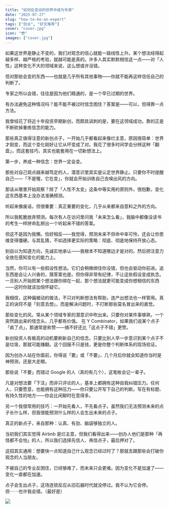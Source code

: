 ```yaml
---
title: "如何在变动的世界中成为专家"
date: "2025-07-27"
slug: "how-to-be-an-expert"
tags: ["创业", "好文推荐"]
cover: "cover.jpg"
icon: "😎"
images: ["cover.jpg"]
---
```

如果这世界是静止不变的，我们对观念的信心就能一路线性上升。某个想法经得起越多样、越严格的考验，就越可能是真的。许多人其实默默相信这一点——对「人性」这种变化不大的领域来说，这么想或许没错。



但对那些会变的东西——也就是几乎所有其他事物——你就不能再这样信任自己的判断了。



专家之所以会错，往往是因为他们精通的，是一个早已过期的世界。



有办法避免这种情况吗？能不能不被过时信念困住？答案是——可以，但得靠一点方法。



我曾经花了将近十年投资早期新创，而颇具讽刺的是，要在这领域成功，靠的正是不断砍掉重练信念的能力。



那些真正值得注意的新创点子，一开始几乎都看起来像烂主意，原因很简单：世界才刚变，而这个变化刚好让它从坏变成了对。我花了很多时间学会分辨这种「翻盘」，而这套技巧，其实也能套用在一切新想法上。



第一步，养成一种信念：世界一定会变。



那些对自己观点越来越笃定的人，潜意识里其实是认定世界静止。只要你不时提醒自己——「不是喔，它在变」，你就会开始训练自己去嗅出风的方向。



那该从哪里开始观察？除了「人性不太变」这条中等实用的原则外，很抱歉，变化这东西基本上没办法准确预测。



听起来像废话，但很重要：真正重要的变化，几乎从来都来自意料之外的方向。



所以我乾脆放弃预测。每次有人在访问里问我「未来怎么看」，我脑中都像没读书的考生一样拼命乱掰出一个听起来不错的答案。



但这不是因为我懒。恰好相反——我觉得，预测未来不但命中率可怜，还会让你思维变得僵硬。与其乱猜，不如选择更实际的策略：彻底、彻底地保持开放心态。



别自以为知道方向，先诚实地承认——我根本不知道哪边才是对的。然后把注意力全放在感知变化的能力上。



当然，你可以有一些假设性想法。它们会稍微绑住你没错，但也会驱动你前进。追东西是会让人兴奋的，猜答案也是。但你得非常有纪律，不让这些假设变成执念。
一旦别人开始把某个想法跟你绑在一起，那个想法就更可能变成你想相信的东西——这时你就该加倍怀疑它。



我相信，这种偏被动的做法，不只对判断想法有帮助，连产出想法也一样管用。真正的诀窍不是「刻意去想」，而是解决问题时，不打断那些莫名冒出来的直觉。



那些变化的风，常从某个领域专家的潜意识中吹出来。只要你对某件事够熟，一个突然跳出来的怪念头，几乎都有价值。
在 Y Combinator，如果我们说某个点子「疯了点」，那通常是称赞——搞不好还比「这点子不错」更赞。



新创投资人有极高的动机要刷新自己的信念。只要比别人早一步意识到某个点子不是垃圾，那就可能赚翻。这个回报不只是钱，更是你整个判断体系的现场验证。



因为创办人站在你面前，你得说「要」或「不要」，几个月后你就会知道你当时是神预测，还是大走眼。



那些说「不要」而错过 Google 的人（真的有几个），这笔帐会记一辈子。



凡是对想法要「下注」而非只评论的人，基本上都拥有这种自我纠错压力。任何人，只要愿意，也能拥有这种压力——你只要公开写下自己的判断。写在有标题、有持久性的地方——你会比闲聊时在意得多。



另一个我很常用的技巧：一开始先看人，不先看点子。虽然我们无法预测未来的点子长什么样，但我很能预测什么样的人会生出未来的点子。



真正的新点子，来自那种：认真、有劲、脑袋够独立的人。



当初我们其实觉得 Airbnb 是烂主意，但我们看得出来——创办人他们是那种「再怪都不会怕」的人，所以我们选择先信人、再信点子，最后押对了。



这招其实通用：想要快一点知道自己什么观念已经过时了？那就去跟那些会打破你观念的人当朋友。



不被自己的专业反困住，已经够难了，而未来只会更难。因为变化不是加速了——变化一直都在加速。



点子会生出点子，这场连锁反应从旧石器时代就没停过。我不认为它会停。
但⋯⋯也许我会错。（最好是）




![](https://prod-files-secure.s3.us-west-2.amazonaws.com/112d0858-5090-4d34-a606-b75eb8d65fd2/46476355-9cf3-4e99-9b7a-3531bc426380/1000202064.png?X-Amz-Algorithm=AWS4-HMAC-SHA256&X-Amz-Content-Sha256=UNSIGNED-PAYLOAD&X-Amz-Credential=ASIAZI2LB466XTDPSK7Y%2F20251031%2Fus-west-2%2Fs3%2Faws4_request&X-Amz-Date=20251031T184544Z&X-Amz-Expires=3600&X-Amz-Security-Token=IQoJb3JpZ2luX2VjEFMaCXVzLXdlc3QtMiJHMEUCIBjUqoVe4P%2FfA13nD7TQR%2FxKvBTi8jlaHtDqd8LjWO3gAiEAnoCMIwDMH3COmiEFRWvxnYwnJylaaUq060jjOTirFrsq%2FwMIHBAAGgw2Mzc0MjMxODM4MDUiDKLcTy8w2PdmiLvuRSrcA9Zz6I6a05HOlcTb%2Foe2fnSOWnEmdkGIufvjP6xXLfdHPRvA5bSJhGornbxKBp407LN0xUHUwBPjIFppKMumCLxzlRIMZi2F1nbYQqSKXvd4zCFm5DWFDAIUXuvGolddPSRtusL6bCyZk%2FY3XLSMi%2Fiyg4HOnB2R19WUYuA%2FHHxY5jJEvyD9wiPy2ysWxI%2FGyPsNNt%2BjDjIOejrFmSyVwNgtQJe7JChPXzm2xlI410BhR%2BmwU4yhMxtpqLc1yDTJFdbGPiPpHL49euBq4mzvIf1n2MjBrSZcMWZtpyvWrhKhjaZfCcar9qvTysMM2vmWy8y7MPeBFNcAPWS8gPsS%2F42Nlf72hSAXjWMC0C7nkmNdUEgPw%2BWaUQNLVMWpSIJ%2FY2AX1%2BbtQgv0JMNuhkWt7zf%2FLOdAmmREYbpD4ulwD7h2QUiMNhoEWdsW8XRDwHmLSP6Vd7%2BFVXXMCv0rP3UHXxiZtG4WKb6Ktf2GCfvxzhak9rTMbV5mQHIkklnf6KkMvaJfh0Bwp0breHLbh44Gs%2BUSzMkZygUTrnHq4Xi052k31ydbbdzmiuzNGRwRXfj1q16ZenS9b17XGXbfabVMR0H0iWIN%2BBFuFutrJBHRvQIgMxKpvtcvqV5pKaonMNj%2Bk8gGOqUBzefaVgRKww6utoZTucC%2FIdzj6GUwr0XMm%2FekFFtRb4YEpU%2B8FUQmBRcsP12i2QfJZnNYL7i%2B5pbMSltxDaw4LmaWqEM2jQb4rmncHV04uIYbCWdt1DXooNIqTi%2FGaT%2BShKerVPbS3teg%2FhGV%2FmYFNHFCv6unVKjFzx0JwQnxabnvOjcMLNqdZ77VrmEQbBWJfPFHa8fwFBgMO8AhpC%2FfcgKgxBXG&X-Amz-Signature=0306b0c45f7e004bacb465d8b36b660036cfd761931e2cda7357e7a6dfbba2d8&X-Amz-SignedHeaders=host&x-amz-checksum-mode=ENABLED&x-id=GetObject)

